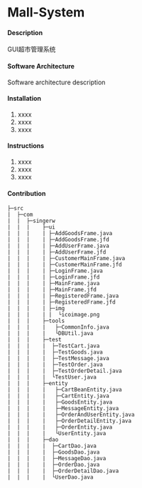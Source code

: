 # Mall-System

#### Description
GUI超市管理系统

#### Software Architecture
Software architecture description

#### Installation

1.  xxxx
2.  xxxx
3.  xxxx

#### Instructions

1.  xxxx
2.  xxxx
3.  xxxx

#### Contribution
```text
├─src
|  ├─com
|  |  ├─singerw
|  |  |    ├─ui
|  |  |    | ├─AddGoodsFrame.java
|  |  |    | ├─AddGoodsFrame.jfd
|  |  |    | ├─AddUserFrame.java
|  |  |    | ├─AddUserFrame.jfd
|  |  |    | ├─CustomerMainFrame.java
|  |  |    | ├─CustomerMainFrame.jfd
|  |  |    | ├─LoginFrame.java
|  |  |    | ├─LoginFrame.jfd
|  |  |    | ├─MainFrame.java
|  |  |    | ├─MainFrame.jfd
|  |  |    | ├─RegisteredFrame.java
|  |  |    | ├─RegisteredFrame.jfd
|  |  |    | ├─img
|  |  |    | |  └icoimage.png
|  |  |    ├─tools
|  |  |    |   ├─CommonInfo.java
|  |  |    |   └DBUtil.java
|  |  |    ├─test
|  |  |    |  ├─TestCart.java
|  |  |    |  ├─TestGoods.java
|  |  |    |  ├─TestMessage.java
|  |  |    |  ├─TestOrder.java
|  |  |    |  ├─TestOrderDetail.java
|  |  |    |  └TestUser.java
|  |  |    ├─entity
|  |  |    |   ├─CartBeanEntity.java
|  |  |    |   ├─CartEntity.java
|  |  |    |   ├─GoodsEntity.java
|  |  |    |   ├─MessageEntity.java
|  |  |    |   ├─OrderAndUserEntity.java
|  |  |    |   ├─OrderDetailEntity.java
|  |  |    |   ├─OrderEntity.java
|  |  |    |   └UserEntity.java
|  |  |    ├─dao
|  |  |    |  ├─CartDao.java
|  |  |    |  ├─GoodsDao.java
|  |  |    |  ├─MessageDao.java
|  |  |    |  ├─OrderDao.java
|  |  |    |  ├─OrderDetailDao.java
|  |  |    |  └UserDao.java
```

